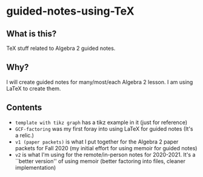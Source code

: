 # guided-notes-using-TeX

## What is this?

TeX stuff related to Algebra 2 guided notes.

## Why?

I will create guided notes for many/most/each Algebra 2 lesson. 
I am using LaTeX to create them. 

## Contents

* `template with tikz graph` has a tikz example in it (just for reference)
* `GCF-factoring` was my first foray into using LaTeX for guided notes (It's a relic.)
* `v1 (paper packets)` is what I put together for the Algebra 2 paper packets for Fall 2020 (my initial effort for using memoir for guided notes)
* `v2` is what I'm using for the remote/in-person notes for 2020-2021. It's a ``better version'' of using memoir (better factoring into files, cleaner implementation)

